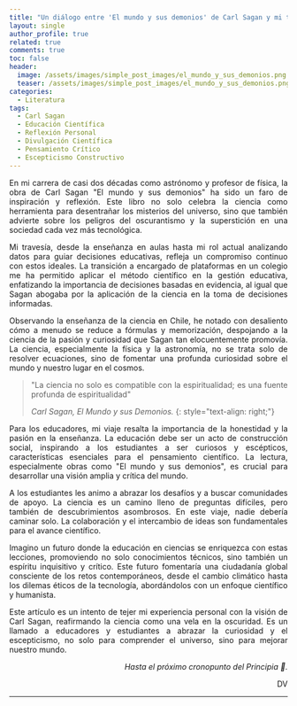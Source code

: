 ```yaml
---
title: "Un diálogo entre 'El mundo y sus demonios' de Carl Sagan y mi trayectoria en astronomía y educación"
layout: single
author_profile: true
related: true
comments: true
toc: false
header:
  image: /assets/images/simple_post_images/el_mundo_y_sus_demonios.png
  teaser: /assets/images/simple_post_images/el_mundo_y_sus_demonios.png
categories:
  - Literatura
tags:
  - Carl Sagan
  - Educación Científica
  - Reflexión Personal
  - Divulgación Científica
  - Pensamiento Crítico
  - Escepticismo Constructivo
---
```

<div markdown="1" style="text-align: justify;">
En mi carrera de casi dos décadas como astrónomo y profesor de física, la obra de Carl Sagan "El mundo y sus demonios" ha sido un faro de inspiración y reflexión. Este libro no solo celebra la ciencia como herramienta para desentrañar los misterios del universo, sino que también advierte sobre los peligros del oscurantismo y la superstición en una sociedad cada vez más tecnológica.

Mi travesía, desde la enseñanza en aulas hasta mi rol actual analizando datos para guiar decisiones educativas, refleja un compromiso continuo con estos ideales. La transición a encargado de plataformas en un colegio me ha permitido aplicar el método científico en la gestión educativa, enfatizando la importancia de decisiones basadas en evidencia, al igual que Sagan abogaba por la aplicación de la ciencia en la toma de decisiones informadas.

Observando la enseñanza de la ciencia en Chile, he notado con desaliento cómo a menudo se reduce a fórmulas y memorización, despojando a la ciencia de la pasión y curiosidad que Sagan tan elocuentemente promovía. La ciencia, especialmente la física y la astronomía, no se trata solo de resolver ecuaciones, sino de fomentar una profunda curiosidad sobre el mundo y nuestro lugar en el cosmos.

> "La ciencia no solo es compatible con la espiritualidad; es una fuente profunda de espiritualidad"
>
>_Carl Sagan, El Mundo y sus Demonios._
{: style="text-align: right;"}

Para los educadores, mi viaje resalta la importancia de la honestidad y la pasión en la enseñanza. La educación debe ser un acto de construcción social, inspirando a los estudiantes a ser curiosos y escépticos, características esenciales para el pensamiento científico. La lectura, especialmente obras como "El mundo y sus demonios", es crucial para desarrollar una visión amplia y crítica del mundo.

A los estudiantes les animo a abrazar los desafíos y a buscar comunidades de apoyo. La ciencia es un camino lleno de preguntas difíciles, pero también de descubrimientos asombrosos. En este viaje, nadie debería caminar solo. La colaboración y el intercambio de ideas son fundamentales para el avance científico.

Imagino un futuro donde la educación en ciencias se enriquezca con estas lecciones, promoviendo no solo conocimientos técnicos, sino también un espíritu inquisitivo y crítico. Este futuro fomentaría una ciudadanía global consciente de los retos contemporáneos, desde el cambio climático hasta los dilemas éticos de la tecnología, abordándolos con un enfoque científico y humanista.

Este artículo es un intento de tejer mi experiencia personal con la visión de Carl Sagan, reafirmando la ciencia como una vela en la oscuridad. Es un llamado a educadores y estudiantes a abrazar la curiosidad y el escepticismo, no solo para comprender el universo, sino para mejorar nuestro mundo.

</div>

<div align="right" markdown="1">

_Hasta el próximo cronopunto del Principia 🥚._

DV

</div>

---


